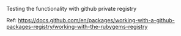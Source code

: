 Testing the functionality with github private registry

Ref: https://docs.github.com/en/packages/working-with-a-github-packages-registry/working-with-the-rubygems-registry
